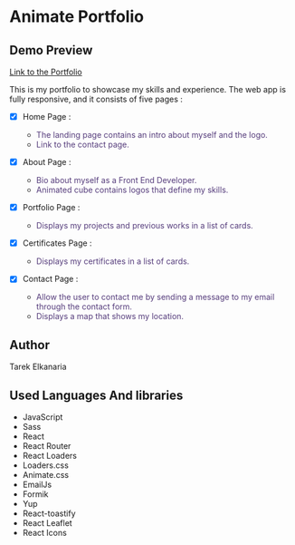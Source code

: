 # Animate Portfolio

## Demo Preview

[Link to the Portfolio ](https://elkanaria-react-portfolio.netlify.app/)

This is my portfolio to showcase my skills and experience. The web app is fully responsive, and it consists of five pages :

- [x] Home Page :

  - <font color="#563d7c">The landing page contains an intro about myself and the logo.</font>
  - <font color="#563d7c">Link to the contact page.</font>

- [x] About Page :

  - <font color="#563d7c">Bio about myself as a Front End Developer.</font>
  - <font color="#563d7c">Animated cube contains logos that define my skills.</font>

- [x] Portfolio Page :

  - <font color="#563d7c">Displays my projects and previous works in a list of cards.</font>

- [x] Certificates Page :

  - <font color="#563d7c">Displays my certificates in a list of cards.</font>

- [x] Contact Page :
  - <font color="#563d7c">Allow the user to contact me by sending a message to my email through the contact form.</font>
  - <font color="#563d7c">Displays a map that shows my location.</font>

## Author

Tarek Elkanaria

## Used Languages And libraries

- JavaScript
- Sass
- React
- React Router
- React Loaders
- Loaders.css
- Animate.css
- EmailJs
- Formik
- Yup
- React-toastify
- React Leaflet
- React Icons
